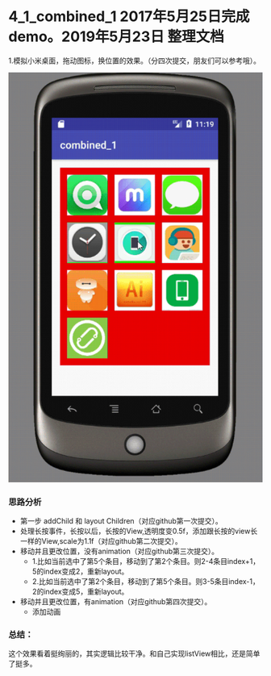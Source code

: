 
# 4_1_combined_1 2017年5月25日完成demo。2019年5月23日 整理文档
1.模拟小米桌面，拖动图标，换位置的效果。（分四次提交，朋友们可以参考哦）。

![image](https://github.com/chengxiaobo2/4_1_combined_1/blob/master/combined_1.gif)

### 思路分析
* 第一步 addChild 和 layout Children（对应github第一次提交）。
* 处理长按事件，长按以后，长按的View,透明度变0.5f，添加跟长按的view长一样的View,scale为1.1f（对应github第二次提交）。
* 移动并且更改位置，没有animation（对应github第三次提交）。
    * 1.比如当前选中了第5个条目，移动到了第2个条目。则2-4条目index+1，5的index变成2，重新layout。
    * 2.比如当前选中了第2个条目，移动到了第5个条目。则3-5条目index-1，2的index变成5，重新layout。
* 移动并且更改位置，有animation（对应github第四次提交）。
    * 添加动画
### 总结：
这个效果看着挺绚丽的，其实逻辑比较干净。和自己实现listView相比，还是简单了挺多。